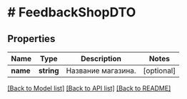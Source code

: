 # # FeedbackShopDTO

## Properties

Name | Type | Description | Notes
------------ | ------------- | ------------- | -------------
**name** | **string** | Название магазина. | [optional]

[[Back to Model list]](../../README.md#models) [[Back to API list]](../../README.md#endpoints) [[Back to README]](../../README.md)
